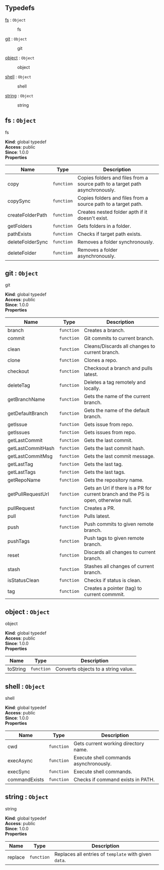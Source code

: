 ## Typedefs

<dl>
<dt><a href="#fs">fs</a> : <code>Object</code></dt>
<dd><p>fs</p>
</dd>
<dt><a href="#git">git</a> : <code>Object</code></dt>
<dd><p>git</p>
</dd>
<dt><a href="#object">object</a> : <code>Object</code></dt>
<dd><p>object</p>
</dd>
<dt><a href="#shell">shell</a> : <code>Object</code></dt>
<dd><p>shell</p>
</dd>
<dt><a href="#string">string</a> : <code>Object</code></dt>
<dd><p>string</p>
</dd>
</dl>

<a name="fs"></a>

## fs : <code>Object</code>

fs

**Kind**: global typedef  
**Access**: public  
**Since**: 1.0.0  
**Properties**

| Name             | Type                  | Description                                                                  |
| ---------------- | --------------------- | ---------------------------------------------------------------------------- |
| copy             | <code>function</code> | Copies folders and files from a source path to a target path asynchronously. |
| copySync         | <code>function</code> | Copies folders and files from a source path to a target path.                |
| createFolderPath | <code>function</code> | Creates nested folder apth if it doesn't exist.                              |
| getFolders       | <code>function</code> | Gets folders in a folder.                                                    |
| pathExists       | <code>function</code> | Checks if target path exists.                                                |
| deleteFolderSync | <code>function</code> | Removes a folder synchronously.                                              |
| deleteFolder     | <code>function</code> | Removes a folder asynchronously.                                             |

<a name="git"></a>

## git : <code>Object</code>

git

**Kind**: global typedef  
**Access**: public  
**Since**: 1.0.0  
**Properties**

| Name              | Type                  | Description                                                                         |
| ----------------- | --------------------- | ----------------------------------------------------------------------------------- |
| branch            | <code>function</code> | Creates a branch.                                                                   |
| commit            | <code>function</code> | Git commits to current branch.                                                      |
| clean             | <code>function</code> | Cleans/Discards all changes to current branch.                                      |
| clone             | <code>function</code> | Clones a repo.                                                                      |
| checkout          | <code>function</code> | Checksout a branch and pulls latest.                                                |
| deleteTag         | <code>function</code> | Deletes a tag remotely and locally.                                                 |
| getBranchName     | <code>function</code> | Gets the name of the current branch.                                                |
| getDefaultBranch  | <code>function</code> | Gets the name of the default branch.                                                |
| getIssue          | <code>function</code> | Gets issue from repo.                                                               |
| getIssues         | <code>function</code> | Gets issues from repo.                                                              |
| getLastCommit     | <code>function</code> | Gets the last commit.                                                               |
| getLastCommitHash | <code>function</code> | Gets the last commit hash.                                                          |
| getLastCommitMsg  | <code>function</code> | Gets the last commit message.                                                       |
| getLastTag        | <code>function</code> | Gets the last tag.                                                                  |
| getLastTags       | <code>function</code> | Gets the last tags.                                                                 |
| getRepoName       | <code>function</code> | Gets the repository name.                                                           |
| getPullRequestUrl | <code>function</code> | Gets an Url if there is a PR for current branch and the PS is open, otherwise null. |
| pullRequest       | <code>function</code> | Creates a PR.                                                                       |
| pull              | <code>function</code> | Pulls latest.                                                                       |
| push              | <code>function</code> | Push commits to given remote branch.                                                |
| pushTags          | <code>function</code> | Push tags to given remote branch.                                                   |
| reset             | <code>function</code> | Discards all changes to current branch.                                             |
| stash             | <code>function</code> | Stashes all changes of current branch.                                              |
| isStatusClean     | <code>function</code> | Checks if status is clean.                                                          |
| tag               | <code>function</code> | Creates a pointer (tag) to current commmit.                                         |

<a name="object"></a>

## object : <code>Object</code>

object

**Kind**: global typedef  
**Access**: public  
**Since**: 1.0.0  
**Properties**

| Name     | Type                  | Description                         |
| -------- | --------------------- | ----------------------------------- |
| toString | <code>function</code> | Converts objects to a string value. |

<a name="shell"></a>

## shell : <code>Object</code>

shell

**Kind**: global typedef  
**Access**: public  
**Since**: 1.0.0  
**Properties**

| Name          | Type                  | Description                            |
| ------------- | --------------------- | -------------------------------------- |
| cwd           | <code>function</code> | Gets current working directory name.   |
| execAsync     | <code>function</code> | Execute shell commands asynchronously. |
| execSync      | <code>function</code> | Execute shell commands.                |
| commandExists | <code>function</code> | Checks if command exists in PATH.      |

<a name="string"></a>

## string : <code>Object</code>

string

**Kind**: global typedef  
**Access**: public  
**Since**: 1.0.0  
**Properties**

| Name    | Type                  | Description                                           |
| ------- | --------------------- | ----------------------------------------------------- |
| replace | <code>function</code> | Replaces all entries of `template` with given `data`. |
